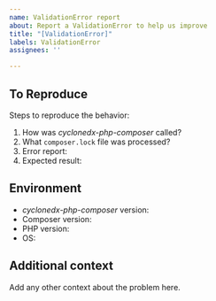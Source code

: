 ```yaml
---
name: ValidationError report
about: Report a ValidationError to help us improve
title: "[ValidationError]"
labels: ValidationError
assignees: ''

---
```


## To Reproduce

Steps to reproduce the behavior:

1. How was _cyclonedx-php-composer_  called?
   <!-- e.g. `composer make-bom --exclude-dev ...` -->
2. What `composer.lock` file was processed?
   <!-- upload it to this issue, or a pastebin of you choice and put the link here. -->
3. Error report:
   <!-- run the original call again with switch `-vv`,
    then upload the output to this issue, or a pastebin of you choice and put the link here. -->
4. Expected result:
   <!-- run the original call again
   with parameters `--no-validate --output-file=-`, 
   then upload the output this issue, or to a pastebin of you choice and put the link here. -->

## Environment
 
- _cyclonedx-php-composer_ version: <!-- e.g. `v3.2.0` -->
- Composer version: <!-- get via `composer -V` -->
- PHP version: <!-- get via `php -v` -->
- OS: <!-- e.g. windows 11, ubuntu linux, ... -->
 
## Additional context

Add any other context about the problem here.
